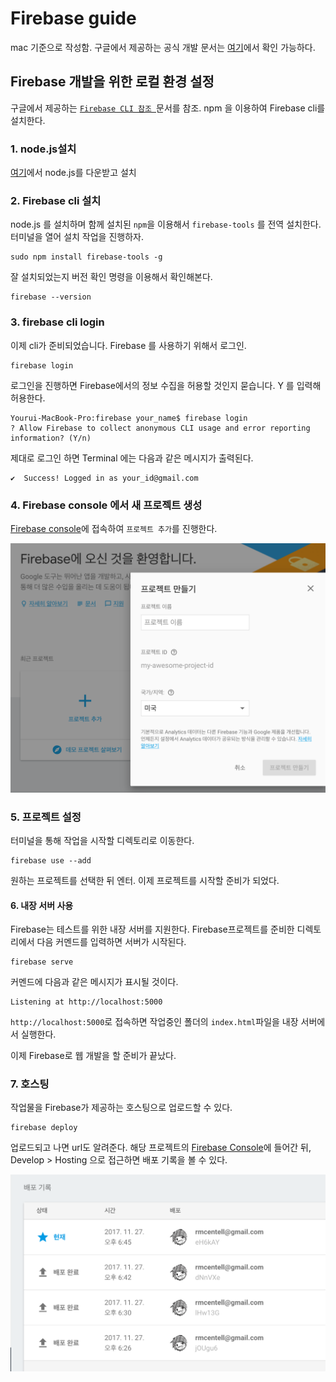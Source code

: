 # Firebase guide

mac 기준으로 작성함.
구글에서 제공하는 공식 개발 문서는 [여기](https://firebase.google.com/docs/?hl=ko)에서 확인 가능하다.

## Firebase 개발을 위한 로컬 환경 설정

구글에서 제공하는 [ `Firebase CLI 참조 `](https://firebase.google.com/docs/cli/?hl=ko)문서를 참조.
npm 을 이용하여 Firebase cli를 설치한다.

### 1. node.js설치
[여기](https://nodejs.org/en/download/)에서 node.js를 다운받고 설치

### 2. Firebase cli 설치
node.js 를 설치하며 함께 설치된 `npm`을 이용해서 `firebase-tools` 를 전역 설치한다.
터미널을 열어 설치 작업을 진행하자.
```shell
sudo npm install firebase-tools -g
```

잘 설치되었는지 버전 확인 명령을 이용해서 확인해본다.
```shell
firebase --version
```

### 3. firebase cli login
이제 cli가 준비되었습니다. Firebase 를 사용하기 위해서 로그인.

```shell
firebase login
```

로그인을 진행하면 Firebase에서의 정보 수집을 허용할 것인지 묻습니다. Y 를 입력해 허용한다.
```shell
Yourui-MacBook-Pro:firebase your_name$ firebase login
? Allow Firebase to collect anonymous CLI usage and error reporting information? (Y/n)
```

제대로 로그인 하면 Terminal 에는 다음과 같은 메시지가 출력된다.
```shell
✔  Success! Logged in as your_id@gmail.com
```

### 4. Firebase console 에서 새 프로젝트 생성
[Firebase console](https://console.firebase.google.com/)에 접속하여 `프로젝트 추가`를 진행한다.

![console](./img/console01.png)

### 5. 프로젝트 설정
터미널을 통해 작업을 시작할 디렉토리로 이동한다.

```
firebase use --add
```

원하는 프로젝트를 선택한 뒤 엔터.
이제 프로젝트를 시작할 준비가 되었다.

#### 6. 내장 서버 사용
Firebase는 테스트를 위한 내장 서버를 지원한다. Firebase프로젝트를 준비한 디렉토리에서 다음 커멘드를 입력하면 서버가 시작된다.
```
firebase serve
```
커멘드에 다음과 같은 메시지가 표시될 것이다.

```shell
Listening at http://localhost:5000
```

`http://localhost:5000`로 접속하면 작업중인 폴더의 `index.html`파일을 내장 서버에서 실행한다.

이제 Firebase로 웹 개발을 할 준비가 끝났다.

### 7. 호스팅
작업물을 Firebase가 제공하는 호스팅으로 업로드할 수 있다.
```
firebase deploy
```

업로드되고 나면 url도 알려준다. 해당 프로젝트의 [Firebase Console](console.firebase.google.com/)에 들어간 뒤, Develop > Hosting 으로 접근하면 배포 기록을 볼 수 있다.

![console](./img/console02.png)
